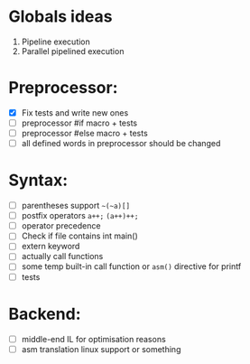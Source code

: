 # Globals ideas

1. Pipeline execution
2. Parallel pipelined execution

# Preprocessor:

- [x] Fix tests and write new ones
- [ ] preprocessor #if macro + tests
- [ ] preprocessor #else macro + tests
- [ ] all defined words in preprocessor should be changed

# Syntax:

- [ ] parentheses support `~(~a)[]`
- [ ] postfix operators `a++;` `(a++)++;`
- [ ] operator precedence
- [ ] Check if file contains int main()
- [ ] extern keyword
- [ ] actually call functions
- [ ] some temp built-in call function or `asm()` directive for printf
- [ ] tests

# Backend:

- [ ] middle-end IL for optimisation reasons
- [ ] asm translation linux support or something
